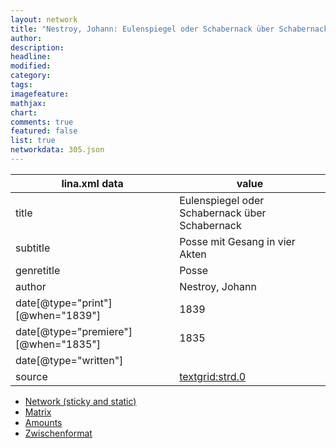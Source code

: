 ```yaml
---
layout: network
title: "Nestroy, Johann: Eulenspiegel oder Schabernack über Schabernack (1835)"
author:
description:
headline:
modified:
category:
tags:
imagefeature: 
mathjax: 
chart: 
comments: true
featured: false
list: true
networkdata: 305.json
---
```

lina.xml data  | value
------------- | -------------
title|Eulenspiegel oder Schabernack über Schabernack
subtitle|Posse mit Gesang in vier Akten
genretitle|Posse
author|Nestroy, Johann
date[@type="print"][@when="1839"]|1839
date[@type="premiere"][@when="1835"]|1835
date[@type="written"]|
source|[textgrid:strd.0](https://textgridlab.org/1.0/tgcrud-public/rest/textgrid:strd.0/data)



* [Network (sticky and static)](/linas/network305)
* [Matrix](/linas/matrix305)
* [Amounts](/linas/amount305)
* [Zwischenformat](/linas/lina305 )
